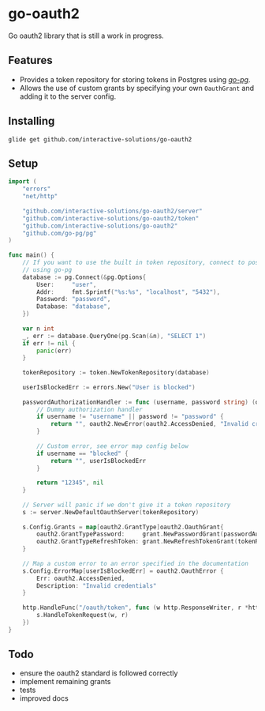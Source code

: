 # go-oauth2
Go oauth2 library that is still a work in progress.

## Features
- Provides a token repository for storing tokens in Postgres using 
<cite>[go-pg][0]</cite>.
- Allows the use of custom grants by specifying your own `OauthGrant` and
adding it to the server config.

## Installing
`glide get github.com/interactive-solutions/go-oauth2`

## Setup
```go
import (
    "errors"
    "net/http"
	
    "github.com/interactive-solutions/go-oauth2/server"
    "github.com/interactive-solutions/go-oauth2/token"
    "github.com/interactive-solutions/go-oauth2"
    "github.com/go-pg/pg"
)
 
func main() {    
    // If you want to use the built in token repository, connect to postgres
    // using go-pg
    database := pg.Connect(&pg.Options{
        User:     "user",
        Addr:     fmt.Sprintf("%s:%s", "localhost", "5432"),
        Password: "password",
        Database: "database",
    })
    
    var n int
    _, err := database.QueryOne(pg.Scan(&n), "SELECT 1")
    if err != nil {
        panic(err)
    }
    
    tokenRepository := token.NewTokenRepository(database)
    
    userIsBlockedErr := errors.New("User is blocked")
    
    passwordAuthorizationHandler := func (username, password string) (oauth2.OauthTokenOwnerId, error) {
        // Dummy authorization handler
        if username != "username" || password != "password" {
            return "", oauth2.NewError(oauth2.AccessDenied, "Invalid credentials")
        }
        
        // Custom error, see error map config below
        if username == "blocked" {
            return "", userIsBlockedErr
        }
        
        return "12345", nil
    }
    
    // Server will panic if we don't give it a token repository
    s := server.NewDefaultOauthServer(tokenRepository)
    
    s.Config.Grants = map[oauth2.GrantType]oauth2.OauthGrant{
        oauth2.GrantTypePassword:     grant.NewPasswordGrant(passwordAuthorizationHandler),
        oauth2.GrantTypeRefreshToken: grant.NewRefreshTokenGrant(tokenRepository),
    }
    
    // Map a custom error to an error specified in the documentation
    s.Config.ErrorMap[userIsBlockedErr] = oauth2.OauthError {
        Err: oauth2.AccessDenied,
        Description: "Invalid credentials"
    }
    
    http.HandleFunc("/oauth/token", func (w http.ResponseWriter, r *http.Request) {
        s.HandleTokenRequest(w, r)
    })
}
```

## Todo
- ensure the oauth2 standard is followed correctly
- implement remaining grants
- tests
- improved docs

[0]:https://github.com/go-pg/pg